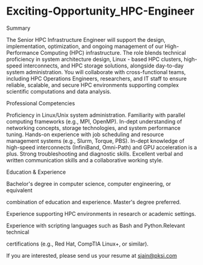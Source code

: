 # Exciting-Opportunity_HPC-Engineer

Summary



The Senior HPC Infrastructure Engineer will support the design, implementation, optimization, and ongoing management of our High-Performance Computing (HPC) infrastructure. The role blends technical proficiency in system architecture design, Linux - based HPC clusters, high-speed interconnects, and HPC storage solutions, alongside day-to-day system administration. You will collaborate with cross-functional teams, including HPC Operations Engineers, researchers, and IT staff to ensure reliable, scalable, and secure HPC environments supporting complex scientific computations and data analysis.



Professional Competencies



Proficiency in Linux/Unix system administration. Familiarity with parallel computing frameworks (e.g., MPI, OpenMP).
In-dept understanding of networking concepts, storage technologies, and system
performance tuning.
Hands-on experience with job scheduling and resource management systems (e.g.,
Slurm, Torque, PBS).
In-dept knowledge of high-speed interconnects (InfiniBand, Omni-Path) and GPU
acceleration is a plus.
Strong troubleshooting and diagnostic skills.
Excellent verbal and written communication skills and a collaborative working style.


Education & Experience



Bachelor's degree in computer science, computer engineering, or equivalent

combination of education and experience. Master's degree preferred.



Experience supporting HPC environments in research or academic settings.

Experience with scripting languages such as Bash and Python.Relevant technical

certifications (e.g., Red Hat, CompTIA Linux+, or similar).



If you are interested, please send us your resume at sjain@pksi.com

